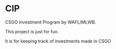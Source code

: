 # CIP
CSGO Investment Program by WAFL/MLWB.

This project is just for fun. 

It is for keeping track of investments made in CSGO

